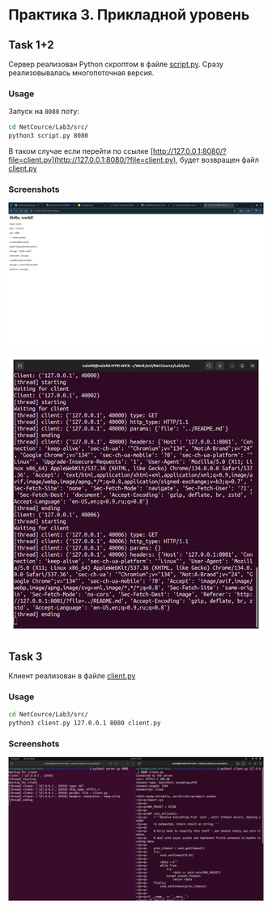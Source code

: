 # Практика 3. Прикладной уровень

## Task 1+2

Сервер реализован Python скроптом в файле [script.py](./src/script.py).
Сразу реализовывалась многопоточная версия.

### Usage

Запуск на `8080` поту:

```bash
cd NetCource/Lab3/src/
python3 script.py 8080
```

В таком случае если перейти по ссылке [http://127.0.0.1:8080/?file=client.py](http://127.0.0.1:8080/?file=client.py),
будет возвращен файл [client.py](./src/client.py)

### Screenshots

![Browser output](./src/images/screenshot1.png)

![Server output](./src/images/screenshot2.png)

## Task 3

Клиент реализован в файле [client.py](./src/client.py)

### Usage

```bash
cd NetCource/Lab3/src/
python3 client.py 127.0.0.1 8080 client.py
```

### Screenshots

![Client output](./src/images/screenshot3.png)
